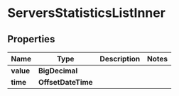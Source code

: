 

# ServersStatisticsListInner


## Properties

| Name | Type | Description | Notes |
|------------ | ------------- | ------------- | -------------|
|**value** | **BigDecimal** |  |  |
|**time** | **OffsetDateTime** |  |  |



